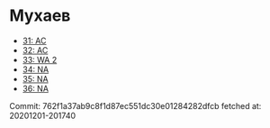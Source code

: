 # Мухаев
- [31: AC](31.md)
- [32: AC](32.md)
- [33: WA 2](33.md)
- [34: NA](34.md)
- [35: NA](35.md)
- [36: NA](36.md)

Commit: 762f1a37ab9c8f1d87ec551dc30e01284282dfcb
 fetched at: 20201201-201740
